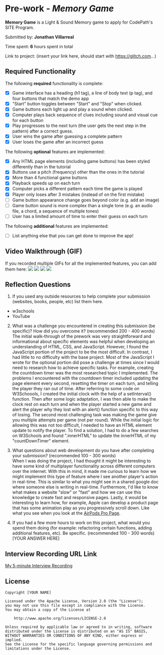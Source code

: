 # Pre-work - *Memory Game*

**Memory Game** is a Light & Sound Memory game to apply for CodePath's SITE Program. 

Submitted by: **Jonathan Villarreal**

Time spent: **6** hours spent in total

Link to project: (insert your link here, should start with https://glitch.com...)

## Required Functionality

The following **required** functionality is complete:

* [x] Game interface has a heading (h1 tag), a line of body text (p tag), and four buttons that match the demo app
* [x] "Start" button toggles between "Start" and "Stop" when clicked. 
* [x] Game buttons each light up and play a sound when clicked. 
* [x] Computer plays back sequence of clues including sound and visual cue for each button
* [x] Play progresses to the next turn (the user gets the next step in the pattern) after a correct guess. 
* [x] User wins the game after guessing a complete pattern
* [x] User loses the game after an incorrect guess

The following **optional** features are implemented:

* [x] Any HTML page elements (including game buttons) has been styled differently than in the tutorial
* [x] Buttons use a pitch (frequency) other than the ones in the tutorial
* [x] More than 4 functional game buttons
* [x] Playback speeds up on each turn
* [x] Computer picks a different pattern each time the game is played
* [x] Player only loses after 3 mistakes (instead of on the first mistake)
* [ ] Game button appearance change goes beyond color (e.g. add an image)
* [ ] Game button sound is more complex than a single tone (e.g. an audio file, a chord, a sequence of multiple tones)
* [ ] User has a limited amount of time to enter their guess on each turn

The following **additional** features are implemented:

- [ ] List anything else that you can get done to improve the app!

## Video Walkthrough (GIF)

If you recorded multiple GIFs for all the implemented features, you can add them here:
![](gif1-link-here)
![](gif2-link-here)
![](gif3-link-here)
![](gif4-link-here)

## Reflection Questions
1. If you used any outside resources to help complete your submission (websites, books, people, etc) list them here. 
* w3schools
* YouTube
2. What was a challenge you encountered in creating this submission (be specific)? How did you overcome it? (recommended 200 - 400 words)  
The initial walk-through of the prework was very straightforward and informational about specific elements was helpful when developing an understanding of HTML, CSS, and JavaScript. However, I found the JavaScript portion of the project to be the most difficult. In contrast, I had little to no difficulty with the base project. Most of the JavaScript I wrote for the optional portion did pose a challenge at times since I would need to research how to achieve specific tasks. For example, creating the countdown timer was the most researched topic I implemented. The problems I encountered with the countdown timer included updating the page element every second, resetting the timer on each turn, and telling the player they ran out of time. After referring to some code on W3Schoools, I created the initial clock with the help of a setInterval() function. Then after some logic adaptation, I was then able to make the clock rest on each turn and when the player started a new game and alert the player why they lost with an alert() function specific to this way of losing. The second most challenging task was making the game give you multiple attempts per game (not per round). While the initial logic for allowing this was not too difficult, I needed to have an HTML element update to notify the player. To find a solution, I had to do a few searches on W3Schools and found ".innerHTML" to update the innerHTML of my "countDownTimer" element.

3. What questions about web development do you have after completing your submission? (recommended 100 - 300 words)  
When I was doing the project, I had thought it might be interesting to have some kind of multiplayer functionality across different computers over the internet. With this in mind, it made me curious to learn how we might implement this type of feature where I see another player's action in real-time. This is similar to what you might see in a shared google doc where someone else is writing in real-time. Furthermore, I'd like to know what makes a website "slow" or "fast" and how we can use this knowledge to create fast and responsive pages. Lastly, it would be interesting to learn how, for example, Apple can develop a product page that has some animation play as you progressively scroll down. Like what you see when you look at the [AirPods Pro Page](https://www.apple.com/airpods-pro/).

4. If you had a few more hours to work on this project, what would you spend them doing (for example: refactoring certain functions, adding additional features, etc). Be specific. (recommended 100 - 300 words) 
[YOUR ANSWER HERE]



## Interview Recording URL Link

[My 5-minute Interview Recording](your-link-here)



## License

    Copyright [YOUR NAME]

    Licensed under the Apache License, Version 2.0 (the "License");
    you may not use this file except in compliance with the License.
    You may obtain a copy of the License at

        http://www.apache.org/licenses/LICENSE-2.0

    Unless required by applicable law or agreed to in writing, software
    distributed under the License is distributed on an "AS IS" BASIS,
    WITHOUT WARRANTIES OR CONDITIONS OF ANY KIND, either express or implied.
    See the License for the specific language governing permissions and
    limitations under the License.